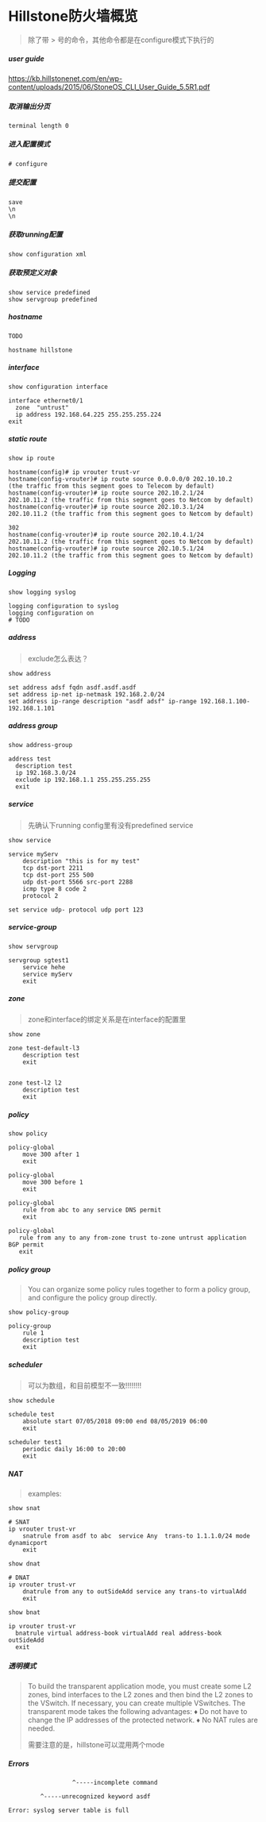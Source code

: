 # Hillstone防火墙概览

> 除了带 > 号的命令，其他命令都是在configure模式下执行的

##### user guide

https://kb.hillstonenet.com/en/wp-content/uploads/2015/06/StoneOS_CLI_User_Guide_5.5R1.pdf

##### 取消输出分页

```
terminal length 0
```

##### 进入配置模式

```
# configure
```

##### 提交配置

```
save
\n
\n
```

##### 获取running配置

```
show configuration xml
```

##### 获取预定义对象

```
show service predefined
show servgroup predefined
```

##### hostname

```
TODO
```

```
hostname hillstone
```

##### interface

```
show configuration interface
```

```
interface ethernet0/1
  zone  "untrust"
  ip address 192.168.64.225 255.255.255.224
exit
```

##### static route 

```
show ip route
```

```
hostname(config)# ip vrouter trust-vr
hostname(config-vrouter)# ip route source 0.0.0.0/0 202.10.10.2
(the traffic from this segment goes to Telecom by default)
hostname(config-vrouter)# ip route source 202.10.2.1/24
202.10.11.2 (the traffic from this segment goes to Netcom by default)
hostname(config-vrouter)# ip route source 202.10.3.1/24
202.10.11.2 (the traffic from this segment goes to Netcom by default)

302
hostname(config-vrouter)# ip route source 202.10.4.1/24
202.10.11.2 (the traffic from this segment goes to Netcom by default)
hostname(config-vrouter)# ip route source 202.10.5.1/24
202.10.11.2 (the traffic from this segment goes to Netcom by default)
```

##### Logging

```
show logging syslog
```

```
logging configuration to syslog
logging configuration on
# TODO
```

##### address

>  exclude怎么表达？
>

```
show address
```

```
set address adsf fqdn asdf.asdf.asdf
set address ip-net ip-netmask 192.168.2.0/24
set address ip-range description "asdf adsf" ip-range 192.168.1.100-192.168.1.101
```

##### address group

```
show address-group
```

```
address test
  description test
  ip 192.168.3.0/24
  exclude ip 192.168.1.1 255.255.255.255
  exit
```

##### service

> 先确认下running config里有没有predefined service

```
show service
```

```
service myServ
    description "this is for my test"
    tcp dst-port 2211
    tcp dst-port 255 500
    udp dst-port 5566 src-port 2288
    icmp type 8 code 2 
    protocol 2
```

```
set service udp- protocol udp port 123
```

##### service-group

```
show servgroup
```

```
servgroup sgtest1
    service hehe
    service myServ
    exit
```

##### zone

> zone和interface的绑定关系是在interface的配置里

```
show zone
```

```
zone test-default-l3
    description test
    exit
    
```

```
zone test-l2 l2
    description test
    exit
```

##### policy

> 

```
show policy
```

```
policy-global
    move 300 after 1
    exit
```

```
policy-global
    move 300 before 1
    exit
```

```
policy-global
    rule from abc to any service DNS permit
    exit
```

```
policy-global
   rule from any to any from-zone trust to-zone untrust application BGP permit
   exit
```

##### policy group

> You can organize some policy rules together to form a policy group, and configure the
> policy group directly.

```
show policy-group
```

```
policy-group
    rule 1
    description test
    exit
```

##### scheduler

> 可以为数组，和目前模型不一致!!!!!!!!

```
show schedule
```

```
schedule test
    absolute start 07/05/2018 09:00 end 08/05/2019 06:00
    exit
```

```
scheduler test1
    periodic daily 16:00 to 20:00
    exit
```

##### NAT

> examples:
>
> 

```
show snat
```

```
# SNAT
ip vrouter trust-vr
    snatrule from asdf to abc  service Any  trans-to 1.1.1.0/24 mode dynamicport
    exit
```

```
show dnat
```

```
# DNAT
ip vrouter trust-vr
    dnatrule from any to outSideAdd service any trans-to virtualAdd
    exit
```

```
show bnat
```

```
ip vrouter trust-vr
  bnatrule virtual address-book virtualAdd real address-book outSideAdd
  exit
```

##### 透明模式

> To build the transparent application mode, you must create some L2 zones, bind
> interfaces to the L2 zones and then bind the L2 zones to the VSwitch. If necessary,
> you can create multiple VSwitches. The transparent mode takes the following
> advantages:
> ♦ Do not have to change the IP addresses of the protected network.
> ♦ No NAT rules are needed.
>
> 需要注意的是，hillstone可以混用两个mode

##### Errors

```
                  ^-----incomplete command
```

```
         ^-----unrecognized keyword asdf
```

```
Error: syslog server table is full
```
